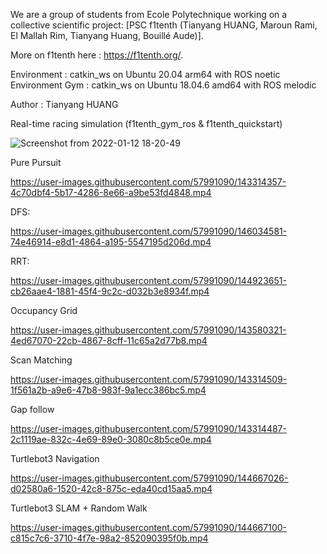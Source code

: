 
We are a group of students from Ecole Polytechnique working on a collective scientific project:
[PSC f1tenth (Tianyang HUANG, Maroun Rami, El Mallah Rim, Tianyang Huang, Bouillé Aude)]. 

More on f1tenth here : https://f1tenth.org/. 

Environment : catkin_ws on Ubuntu 20.04 arm64 with ROS noetic 
Environment Gym : catkin_ws on Ubuntu 18.04.6 amd64 with ROS melodic

Author : Tianyang HUANG

Real-time racing simulation (f1tenth_gym_ros & f1tenth_quickstart)

![Screenshot from 2022-01-12 18-20-49](https://user-images.githubusercontent.com/57991090/149190984-b1d64572-6465-4cac-bc3a-35b36e396169.png)

Pure Pursuit

https://user-images.githubusercontent.com/57991090/143314357-4c70dbf4-5b17-4286-8e66-a9be53fd4848.mp4

DFS:

https://user-images.githubusercontent.com/57991090/146034581-74e46914-e8d1-4864-a195-5547195d206d.mp4


RRT:

https://user-images.githubusercontent.com/57991090/144923651-cb26aae4-1881-45f4-9c2c-d032b3e8934f.mp4


Occupancy Grid

https://user-images.githubusercontent.com/57991090/143580321-4ed67070-22cb-4867-8cff-11c65a2d77b8.mp4

Scan Matching

https://user-images.githubusercontent.com/57991090/143314509-1f561a2b-a9e6-47b8-983f-9a1ecc386bc5.mp4

Gap follow

https://user-images.githubusercontent.com/57991090/143314487-2c1119ae-832c-4e69-89e0-3080c8b5ce0e.mp4


Turtlebot3 Navigation

https://user-images.githubusercontent.com/57991090/144667026-d02580a6-1520-42c8-875c-eda40cd15aa5.mp4


Turtlebot3 SLAM + Random Walk

https://user-images.githubusercontent.com/57991090/144667100-c815c7c6-3710-4f7e-98a2-852090395f0b.mp4


